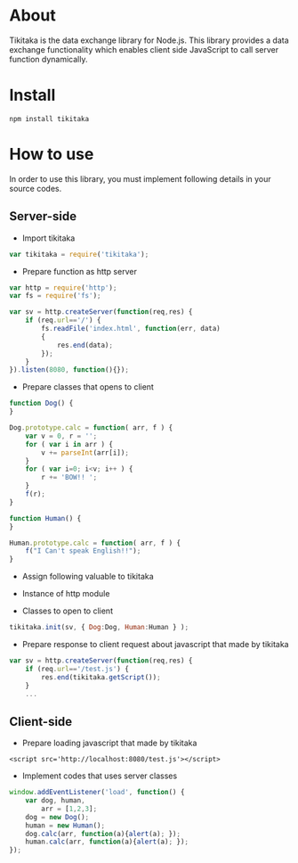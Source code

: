About
=
Tikitaka is the data exchange library for Node.js. This library provides a data exchange functionality which enables client side JavaScript to call server function dynamically.

Install
=
	npm install tikitaka


How to use
=

In order to use this library, you must implement following details in your source codes.

Server-side 
-

* Import tikitaka

```javascript
var tikitaka = require('tikitaka');
```

* Prepare function as http server


```javascript
var http = require('http');
var fs = require('fs');

var sv = http.createServer(function(req,res) {
	if (req.url=='/') {
		fs.readFile('index.html', function(err, data) 
		{
			res.end(data);
		});
	}
}).listen(8080, function(){});

```


* Prepare classes that opens to client

```javascript
function Dog() {
}

Dog.prototype.calc = function( arr, f ) {
	var v = 0, r = '';
	for ( var i in arr ) {
		v += parseInt(arr[i]);
	}
	for ( var i=0; i<v; i++ ) {
		r += 'BOW!! ';
	}
	f(r);
}

function Human() {
}

Human.prototype.calc = function( arr, f ) {
	f("I Can't speak English!!");
}

```

* Assign following valuable to tikitaka

 - Instance of http module 

 - Classes to open to client 

```javascript
tikitaka.init(sv, { Dog:Dog, Human:Human } );
```


* Prepare response to client request about javascript that made by tikitaka 

```javascript
var sv = http.createServer(function(req,res) {
	if (req.url=='/test.js') {
		res.end(tikitaka.getScript());
	} 
    ...
```


Client-side
-

* Prepare loading javascript that made by tikitaka

```
<script src='http://localhost:8080/test.js'></script>
```

* Implement codes that uses server classes

```javascript
window.addEventListener('load', function() {
    var dog, human,
        arr = [1,2,3];
    dog = new Dog();
    human = new Human();
    dog.calc(arr, function(a){alert(a); });
    human.calc(arr, function(a){alert(a); });
});




